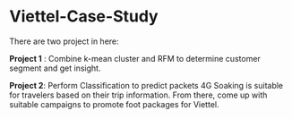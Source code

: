 # Viettel-Case-Study
There are two project in here:

**Project 1** : Combine k-mean cluster and RFM to determine customer segment and get insight.

**Project 2**: Perform Classification to predict packets 4G Soaking is suitable for travelers based on their trip information. From there, come up with suitable campaigns to promote foot packages for Viettel.
